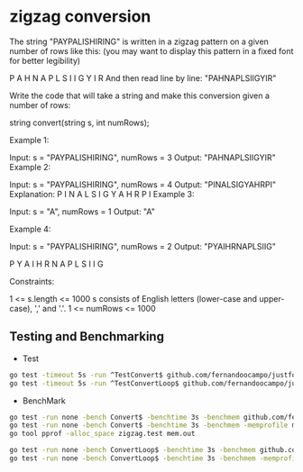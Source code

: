 # zigzag conversion

The string "PAYPALISHIRING" is written in a zigzag pattern on a given number of rows like this: (you may want to display this pattern in a fixed font for better legibility)

P   A   H   N
A P L S I I G
Y   I   R
And then read line by line: "PAHNAPLSIIGYIR"

Write the code that will take a string and make this conversion given a number of rows:

string convert(string s, int numRows);
 

Example 1:

Input: s = "PAYPALISHIRING", numRows = 3
Output: "PAHNAPLSIIGYIR"
Example 2:

Input: s = "PAYPALISHIRING", numRows = 4
Output: "PINALSIGYAHRPI"
Explanation:
P     I    N
A   L S  I G
Y A   H R
P     I
Example 3:

Input: s = "A", numRows = 1
Output: "A"

Example 4:

Input: s = "PAYPALISHIRING", numRows = 2
Output: "PYAIHRNAPLSIIG"

P Y A I H R N
A P L S I I G
 

Constraints:

1 <= s.length <= 1000
s consists of English letters (lower-case and upper-case), ',' and '.'.
1 <= numRows <= 1000

## Testing and Benchmarking

* Test

```sh
go test -timeout 5s -run ^TestConvert$ github.com/fernandoocampo/justforfun/zigzag
go test -timeout 5s -run ^TestConvertLoop$ github.com/fernandoocampo/justforfun/zigzag
```

* BenchMark

```sh
go test -run none -bench Convert$ -benchtime 3s -benchmem github.com/fernandoocampo/justforfun/zigzag
go test -run none -bench Convert$ -benchtime 3s -benchmem -memprofile mem.out github.com/fernandoocampo/justforfun/zigzag
go tool pprof -alloc_space zigzag.test mem.out

go test -run none -bench ConvertLoop$ -benchtime 3s -benchmem github.com/fernandoocampo/justforfun/zigzag
go test -run none -bench ConvertLoop$ -benchtime 3s -benchmem -memprofile mem.out github.com/fernandoocampo/justforfun/zigzag
```